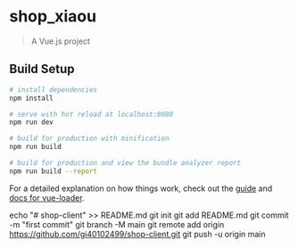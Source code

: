 # shop_xiaou

> A Vue.js project

## Build Setup

```bash
# install dependencies
npm install

# serve with hot reload at localhost:8080
npm run dev

# build for production with minification
npm run build

# build for production and view the bundle analyzer report
npm run build --report
```

For a detailed explanation on how things work, check out the [guide](http://vuejs-templates.github.io/webpack/) and [docs for vue-loader](http://vuejs.github.io/vue-loader).

echo "# shop-client" >> README.md
git init
git add README.md
git commit -m "first commit"
git branch -M main
git remote add origin https://github.com/gi40102499/shop-client.git
git push -u origin main
